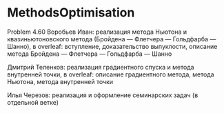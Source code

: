 # MethodsOptimisation
Problem 4.60
Воробьев Иван: реализация метода Ньютона и квазиньютоновского метода (Бройдена — Флетчера — Гольдфарба — Шанно), в overleaf: вступление, доказательство выпуклости, описание метода Бройдена — Флетчера — Гольдфарба — Шанно 


Дмитрий Теленков: реализация градиентного спуска и метода внутренней точки, в overleaf: описание градиентного метода, метода Ньютона, метода внутренней точки 


Илья Черезов: реализация и оформление семинарских задач (в отдельной ветке)
